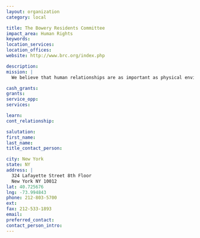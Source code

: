 ```yaml
---
layout: organization
category: local

title: The Bowery Residents Committee
impact_area: Human Rights
keywords: 
location_services: 
location_offices: 
website: http://www.brc.org/index.php

description: 
mission: |
  We believe that human relationships are as important as physical environment to solving the challenges faced by the people we serve. By recognizing that each of our clients has unique needs and strengths, and by treating each person with dignity and respect, and expecting the same in return, we are able to successfully empower those we serve to achieve and maintain a healthier and more independent life. We do this by listening, by meeting people where they're at, and by empowering them to be a force of change in their own lives.

cash_grants: 
grants: 
service_opp: 
services: 

learn: 
cont_relationship: 

salutation: 
first_name: 
last_name: 
title_contact_person: 

city: New York
state: NY
address: |
  324 Lafayette Street 8th Floor   
  New York NY 10012
lat: 40.725676
lng: -73.994843
phone: 212-803-5700
ext: 
fax: 212-533-1893
email: 
preferred_contact: 
contact_person_intro: 
---
```

